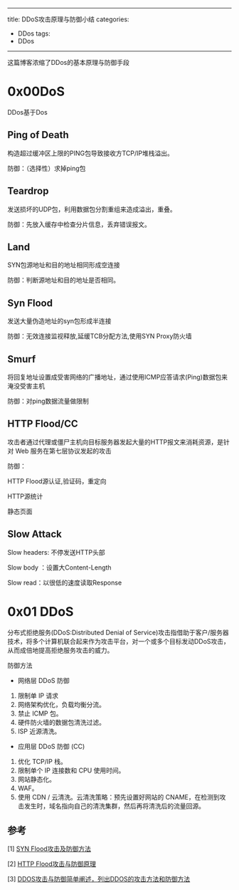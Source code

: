 <!--
 * @Auther: MercyLin
 * @Description: description
 * @Date: 2021-04-07 21:07:06
 * @LastEditors: MercyLin
 * @LastEditTime: 2021-04-07 21:09:23
 * @FilePath: \MercyL1n.github.io\_posts\2021-04-07-DDoS攻击原理与防御小结.md
-->
---
title: DDoS攻击原理与防御小结
categories:
 - DDos
tags:
- DDos
---
这篇博客浓缩了DDos的基本原理与防御手段

# 0x00DoS
DDos基于Dos

## Ping of Death  

构造超过缓冲区上限的PING包导致接收方TCP/IP堆栈溢出。

防御：（选择性）求掉ping包

## Teardrop

发送损坏的UDP包，利用数据包分割重组来造成溢出，重叠。

防御：先放入缓存中检查分片信息，丢弃错误报文。

## Land

SYN包源地址和目的地址相同形成空连接

防御：判断源地址和目的地址是否相同。

## Syn Flood

发送大量伪造地址的syn包形成半连接

防御：无效连接监视释放,延缓TCB分配方法,使用SYN Proxy防火墙

## Smurf

将回复地址设置成受害网络的广播地址，通过使用ICMP应答请求(Ping)数据包来淹没受害主机

防御：对ping数据流量做限制

## HTTP Flood/CC

攻击者通过代理或僵尸主机向目标服务器发起大量的HTTP报文来消耗资源，是针对 Web 服务在第七层协议发起的攻击

防御：

HTTP Flood源认证,验证码，重定向

HTTP源统计

静态页面

## Slow Attack

Slow headers: 不停发送HTTP头部  

Slow body ：设置大Content-Length  

Slow read：以很低的速度读取Response  

# 0x01 DDoS

分布式拒绝服务(DDoS:Distributed Denial of Service)攻击指借助于客户/服务器技术，将多个计算机联合起来作为攻击平台，对一个或多个目标发动DDoS攻击，从而成倍地提高拒绝服务攻击的威力。

防御方法

- 网络层 DDoS 防御

1. 限制单 IP 请求
2. 网络架构优化，负载均衡分流。
3. 禁止 ICMP 包。
4. 硬件防火墙的数据包清洗过滤。
5. ISP 近源清洗。

- 应用层 DDoS 防御 (CC)

1. 优化 TCP/IP 栈。
2. 限制单个 IP 连接数和 CPU 使用时间。
3. 网站静态化。
4.  WAF。
5. 使用 CDN / 云清洗。云清洗策略：预先设置好网站的 CNAME，在检测到攻击发生时，域名指向自己的清洗集群，然后再将清洗后的流量回源。

## 参考

[1] [SYN Flood攻击及防御方法](https://blog.csdn.net/nie19940803/article/details/76647834)

[2] [HTTP Flood攻击与防御原理](https://forum.huawei.com/enterprise/zh/thread-293931.html)

[3] [DDOS攻击与防御简单阐述，列出DDOS的攻击方法和防御方法](https://www.cnblogs.com/Serverlessops/p/12160816.html)